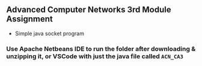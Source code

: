 ## Advanced Computer Networks 3rd Module Assignment
 - Simple java socket program

### Use **Apache Netbeans IDE** to run the folder after downloading & unzipping it, or VSCode with just the java file called `ACN_CA3` 
